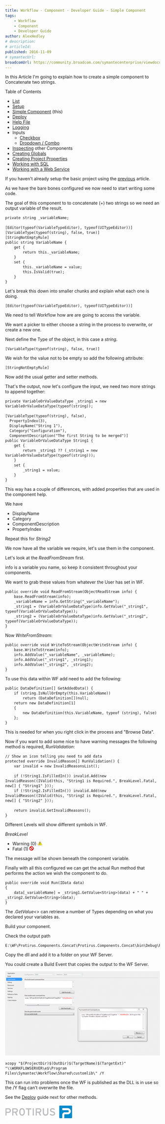 ```yaml
---
title: Workflow - Component - Developer Guide - Simple Component
tags:
    - Workflow
    - Component
    - Developer Guide
author: AlexHedley
# description: 
# articleId: 
published: 2016-11-09
# symantecUrl:
broadcomUrl: https://community.broadcom.com/symantecenterprise/viewdocument/workflow-component-developer-gu-9?CommunityKey=04ead5e9-3643-4118-b853-afa5a58710c6&tab=librarydocuments
---
```


In this Article I'm going to explain how to create a simple component to Concatenate two strings.
  
Table of Contents[​](https://community.broadcom.com/symantecenterprise/viewdocument?DocumentKey=2f07f920-0cbd-4be4-83a8-c6180eee3092&amp;CommunityKey=04ead5e9-3643-4118-b853-afa5a58710c6&amp;tab=librarydocuments)
  
- [List](https://community.broadcom.com/symantecenterprise/viewdocument?DocumentKey=2f07f920-0cbd-4be4-83a8-c6180eee3092&amp;CommunityKey=04ead5e9-3643-4118-b853-afa5a58710c6&amp;tab=librarydocuments)
- [Setup](https://community.broadcom.com/symantecenterprise/viewdocument?DocumentKey=17aa2b9a-9092-40d0-afab-a6d8316de97d&amp;CommunityKey=04ead5e9-3643-4118-b853-afa5a58710c6&amp;tab=librarydocuments)
- [Simple Component](https://community.broadcom.com/symantecenterprise/viewdocument?DocumentKey=86d55504-8f8e-41c7-9eff-ad882326a8f7&amp;CommunityKey=04ead5e9-3643-4118-b853-afa5a58710c6&amp;tab=librarydocuments) (this)
- [Deploy](https://community.broadcom.com/symantecenterprise/viewdocument?DocumentKey=70a9fde5-0d87-4b9d-a3be-0907567ffc00&amp;CommunityKey=04ead5e9-3643-4118-b853-afa5a58710c6&amp;tab=librarydocuments)
- [Help File](https://community.broadcom.com/symantecenterprise/viewdocument?DocumentKey=80437c69-ccc3-47e6-a850-9cf3f301b340&amp;CommunityKey=04ead5e9-3643-4118-b853-afa5a58710c6&amp;tab=librarydocuments)
- [Logging](https://community.broadcom.com/symantecenterprise/viewdocument?DocumentKey=63b72a9a-53b8-4d4b-bce3-5f0732b134d5&amp;CommunityKey=04ead5e9-3643-4118-b853-afa5a58710c6&amp;tab=librarydocuments)
- Inputs
    - [Checkbox](https://community.broadcom.com/symantecenterprise/viewdocument?DocumentKey=74c56ef7-1119-40fe-9d5f-3c7a1d808d4c&amp;CommunityKey=04ead5e9-3643-4118-b853-afa5a58710c6&amp;tab=librarydocuments)
    - [Dropdown / Combo](https://community.broadcom.com/symantecenterprise/viewdocument?DocumentKey=267159ac-b8e7-45b4-abe4-f85d78e30783&amp;CommunityKey=04ead5e9-3643-4118-b853-afa5a58710c6&amp;tab=librarydocuments)
- [Inspecting](https://community.broadcom.com/symantecenterprise/viewdocument?DocumentKey=2c3b3a6f-01d7-4157-a143-ba30c9edc930&amp;CommunityKey=04ead5e9-3643-4118-b853-afa5a58710c6&amp;tab=librarydocuments) other Components
- [Creating Globals](https://community.broadcom.com/symantecenterprise/viewdocument?DocumentKey=cf54de06-be56-46ff-b937-148efa57eaec&amp;CommunityKey=04ead5e9-3643-4118-b853-afa5a58710c6&amp;tab=librarydocuments)
- [Creating Project Properties](https://community.broadcom.com/symantecenterprise/viewdocument?DocumentKey=4cfc07c5-404e-49b3-81b6-520d4ea43d5c&amp;CommunityKey=04ead5e9-3643-4118-b853-afa5a58710c6&amp;tab=librarydocuments)
- [Working with SQL](https://community.broadcom.com/symantecenterprise/viewdocument?DocumentKey=f3cf0097-06e7-42f3-a747-d0dff319c1e5&amp;CommunityKey=04ead5e9-3643-4118-b853-afa5a58710c6&amp;tab=librarydocuments)
- [Working with a Web Service](https://community.broadcom.com/symantecenterprise/viewdocument?DocumentKey=26368883-708b-4432-999b-7064f2f25794&amp;CommunityKey=04ead5e9-3643-4118-b853-afa5a58710c6&amp;tab=librarydocuments)

If you haven't already setup the basic project using the [previous](https://community.broadcom.com/symantecenterprise/viewdocument?DocumentKey=17aa2b9a-9092-40d0-afab-a6d8316de97d&amp;CommunityKey=04ead5e9-3643-4118-b853-afa5a58710c6&amp;tab=librarydocuments) article.
  
As we have the bare bones configured we now need to start writing some code.
  
The goal of this component to to concatenate (+) two strings so we need an output variable of the result.

    private string _variableName;
    
    [Editor(typeof(VariableTypeEditor), typeof(UITypeEditor))]
    [VariableType(typeof(string), false, true)]
    [StringNotEmptyRule]
    public string VariableName {
        get {
            return this._variableName;
        }
        set {
            this._variableName = value;
            this.IsValid(true);
        }
    }

Let's break this down into smaller chunks and explain what each one is doing.

    [Editor(typeof(VariableTypeEditor), typeof(UITypeEditor))]

We need to tell Workflow how are are going to access the variable.
  
We want a picker to either choose a string in the process to overwrite, or create a new one.
  
Next define the Type of the object, in this case a *string*.

    [VariableType(typeof(string), false, true)]

We wish for the value not to be empty so add the following attribute:

    [StringNotEmptyRule]

Now add the usual getter and setter methods.
  
That's the output, now let's configure the input, we need two more strings to append together:

    private VariableOrValueDataType _string1 = new VariableOrValueDataType(typeof(string));
    
    [VariableType(typeof(string), false), 
      PropertyIndex(3), 
      DisplayName("String 1"), 
      Category("Configuration"), 
      ComponentDescription("The first String to be merged")]
    public VariableOrValueDataType String1 {
        get {
            return _string1 ?? (_string1 = new VariableOrValueDataType(typeof(string)));
        }
        set {
            _string1 = value;
        }
    }

This way has a couple of differences, with added properties that are used in the component help.
  
We have

- DisplayName
- Category
- ComponentDescription
- PropertyIndex

Repeat this for *String2*
  
We now have all the variable we require, let's use them in the component.
  
Let's look at the *ReadFromStream* first.
  
info is a variable you name, so keep it consistent throughout your components.
  
We want to grab these values from whatever the User has set in WF.

    public override void ReadFromStream(ObjectReadStream info) {
        base.ReadFromStream(info);
        _variableName = info.GetString("_variableName");
        _string1 = (VariableOrValueDataType)info.GetValue("_string1", typeof(VariableOrValueDataType));
        _string2 = (VariableOrValueDataType)info.GetValue("_string2", typeof(VariableOrValueDataType));
    }

Now *WriteFromStream*:

    public override void WriteToStream(ObjectWriteStream info) {
        base.WriteToStream(info);
        info.AddValue("_variableName", _variableName);
        info.AddValue("_string1", _string1);
        info.AddValue("_string2", _string2);
    }

To use this data within WF add need to add the following:

    public DataDefinition[] GetAddedData() {
        if (string.IsNullOrEmpty(this.VariableName))
            return (DataDefinition[])null;
        return new DataDefinition[1]
        {
            new DataDefinition(this.VariableName, typeof (string), false)
        };
    }

This is needed for when you right click in the process and "Browse Data".
  
Now if you want to add some nice to have warning messages the following method is required, *RunValidation*:

    // Show an icon telling you need to add data
    protected override InvalidReason[] RunValidation() {
        var invalid = new InvalidReasonsList();
    
        if (!String1.IsFilledIn()) invalid.Add(new InvalidReason((IValid)this, "String1 is Required.", BreakLevel.Fatal, new[] { "String1" }));
        if (!String2.IsFilledIn()) invalid.Add(new InvalidReason((IValid)this, "String2 is Required.", BreakLevel.Fatal, new[] { "String2" }));
    
        return invalid.GetInvalidReasons();
    }

Different Levels will show different symbols in WF.
  
*BreakLevel*

- Warning (0) ![Warning](images\Warning.png)
- Fatal (1) ![Fatal](images\Fatal.png)

The message will be shown beneath the component variable.
  
Finally with all this configured we can get the actual Run method that performs the action we wish the component to do.

    public override void Run(IData data)
    {
        data[_variableName] = _string1.GetValue<String>(data) + " " + _string2.GetValue<String>(data);
    }

The *.GetValue&lt;&gt;* can retrieve a number of Types depending on what you declared your variables as.

Build your component.
  
Check the output path

    E:\WF\Protirus.Components.Concat\Protirus.Components.Concat\bin\Debug\Protirus.Components.Concat.dll

Copy the dll and add it to a folder on your WF Server.
  
You could create a Build Event that copies the output to the WF Server.
  
![VS - Build Events](images\VS-BuildEvents.png)

    xcopy "$(ProjectDir)$(OutDir)$(TargetName)$(TargetExt)" "\\WORKFLOWSERVER\e$\Program Files\Symantec\Workflow\Shared\customlib\" /Y

This can run into problems once the WF is published as the DLL is in use so the /Y flag can't overwrite the file.
  
See the [Deploy](https://community.broadcom.com/symantecenterprise/viewdocument?DocumentKey=70a9fde5-0d87-4b9d-a3be-0907567ffc00&amp;CommunityKey=04ead5e9-3643-4118-b853-afa5a58710c6&amp;tab=librarydocuments) guide next for other methods.
  
[![Protirus](images\Protirus.png)](https://www.protirus.com/)
